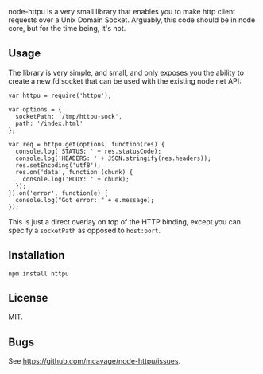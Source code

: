 node-httpu is a very small library that enables you to make http client requests
over a Unix Domain Socket.  Arguably, this code should be in node core, but for
the time being, it's not.

## Usage

The library is very simple, and small, and only exposes you the ability to
create a new fd socket that can be used with the existing node net API:

    var httpu = require('httpu');

    var options = {
      socketPath: '/tmp/httpu-sock',
      path: '/index.html'
    };

    var req = httpu.get(options, function(res) {
      console.log('STATUS: ' + res.statusCode);
      console.log('HEADERS: ' + JSON.stringify(res.headers));
      res.setEncoding('utf8');
      res.on('data', function (chunk) {
        console.log('BODY: ' + chunk);
      });
    }).on('error', function(e) {
      console.log("Got error: " + e.message);
    });

This is just a direct overlay on top of the HTTP binding, except you can specify
a `socketPath` as opposed to `host:port`.

## Installation

    npm install httpu

## License

MIT.

## Bugs

See <https://github.com/mcavage/node-httpu/issues>.
